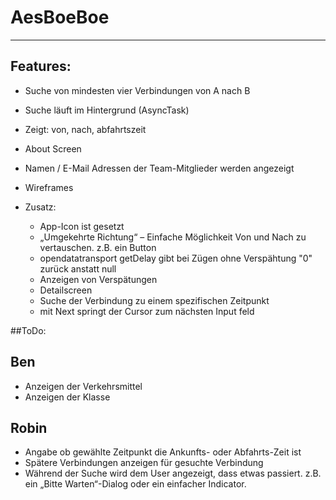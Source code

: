 # AesBoeBoe
----

Features:
---------

 - Suche von mindesten vier Verbindungen von A nach B
 - Suche läuft im Hintergrund (AsyncTask)
 - Zeigt: von, nach, abfahrtszeit
 - About Screen
 - Namen / E-Mail Adressen der Team-Mitglieder werden angezeigt
 - Wireframes
 
 - Zusatz:
    - App-Icon ist gesetzt
    - „Umgekehrte Richtung“ – Einfache Möglichkeit Von und Nach zu vertauschen. z.B. ein Button
    - opendatatransport getDelay gibt bei Zügen ohne Verspähtung "0" zurück anstatt null
    - Anzeigen von Verspätungen
    - Detailscreen
    - Suche der Verbindung zu einem spezifischen Zeitpunkt
	- mit Next springt der Cursor zum nächsten Input feld

##ToDo:

Ben
---
   - Anzeigen der Verkehrsmittel
   - Anzeigen der Klasse
   

Robin
-----
 - Angabe ob gewählte Zeitpunkt die Ankunfts- oder Abfahrts-Zeit ist
 - Spätere Verbindungen anzeigen für gesuchte Verbindung
 - Während der Suche wird dem User angezeigt, dass etwas passiert. z.B. ein „Bitte Warten“-Dialog oder ein einfacher Indicator.
  


